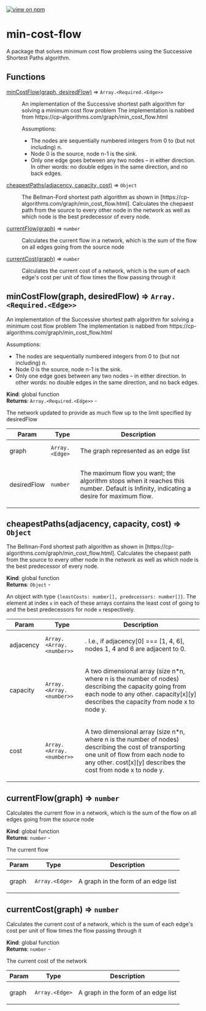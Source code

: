 [![view on npm](http://img.shields.io/npm/v/min-cost-flow.svg)](https://www.npmjs.org/package/min-cost-flow)

# min-cost-flow

A package that solves minimum cost flow problems using the Successive Shortest Paths algorithm.

## Functions

<dl>
<dt><a href="#minCostFlow">minCostFlow(graph, desiredFlow)</a> ⇒ <code>Array.&lt;Required.&lt;Edge&gt;&gt;</code></dt>
<dd><p>An implementation of the Successive shortest path algorithm for solving a minimum cost flow problem
The implementation is nabbed from https://cp-algorithms.com/graph/min_cost_flow.html</p>
<p>Assumptions:</p>
<ul>
<li>The nodes are sequentially numbered integers from 0 to (but not including) n.</li>
<li>Node 0 is the source, node n-1 is the sink.</li>
<li>Only one edge goes between any two nodes – in either direction. In other words: no double edges in the same direction, and no back edges.</li>
</ul></dd>
<dt><a href="#cheapestPaths">cheapestPaths(adjacency, capacity, cost)</a> ⇒ <code>Object</code></dt>
<dd><p>The Bellman-Ford shortest path algorithm as shown in [https://cp-algorithms.com/graph/min_cost_flow.html].
Calculates the chepaest path from the source to every other node in the network as well as which node is the best predecessor of every node.</p></dd>
<dt><a href="#currentFlow">currentFlow(graph)</a> ⇒ <code>number</code></dt>
<dd><p>Calculates the current flow in a network, which is the sum of the flow on all edges going from the source node</p></dd>
<dt><a href="#currentCost">currentCost(graph)</a> ⇒ <code>number</code></dt>
<dd><p>Calculates the current cost of a network, which is the sum of each edge's cost per unit of flow times the flow passing through it</p></dd>
</dl>

<a name="minCostFlow"></a>

## minCostFlow(graph, desiredFlow) ⇒ <code>Array.&lt;Required.&lt;Edge&gt;&gt;</code>
<p>An implementation of the Successive shortest path algorithm for solving a minimum cost flow problem
The implementation is nabbed from https://cp-algorithms.com/graph/min_cost_flow.html</p>
<p>Assumptions:</p>
<ul>
<li>The nodes are sequentially numbered integers from 0 to (but not including) n.</li>
<li>Node 0 is the source, node n-1 is the sink.</li>
<li>Only one edge goes between any two nodes – in either direction. In other words: no double edges in the same direction, and no back edges.</li>
</ul>

**Kind**: global function  
**Returns**: <code>Array.&lt;Required.&lt;Edge&gt;&gt;</code> - <p>The network updated to provide as much flow up to the limit specified by desiredFlow</p>  

| Param | Type | Description |
| --- | --- | --- |
| graph | <code>Array.&lt;Edge&gt;</code> | <p>The graph represented as an edge list</p> |
| desiredFlow | <code>number</code> | <p>The maximum flow you want; the algorithm stops when it reaches this number. Default is Infinity, indicating a desire for maximum flow.</p> |

<a name="cheapestPaths"></a>

## cheapestPaths(adjacency, capacity, cost) ⇒ <code>Object</code>
<p>The Bellman-Ford shortest path algorithm as shown in [https://cp-algorithms.com/graph/min_cost_flow.html].
Calculates the chepaest path from the source to every other node in the network as well as which node is the best predecessor of every node.</p>

**Kind**: global function  
**Returns**: <code>Object</code> - <p>An object with type <code>{leastCosts: number[], predecessors: number[]}</code>. The element at index <code>x</code> in each of these arrays contains the least cost of going to and the best predecessors for node <code>x</code> respectively.</p>  

| Param | Type | Description |
| --- | --- | --- |
| adjacency | <code>Array.&lt;Array.&lt;number&gt;&gt;</code> | <p>. I.e., if adjacency[0] === [1, 4, 6], nodes 1, 4 and 6 are adjacent to 0.</p> |
| capacity | <code>Array.&lt;Array.&lt;number&gt;&gt;</code> | <p>A two dimensional array (size n*n, where n is the number of nodes) describing the capacity going from each node to any other. capacity[x][y] describes the capacity from node x to node y.</p> |
| cost | <code>Array.&lt;Array.&lt;number&gt;&gt;</code> | <p>A two dimensional array (size n*n, where n is the number of nodes) describing the cost of transporting one unit of flow from each node to any other. cost[x][y] describes the cost from node x to node y.</p> |

<a name="currentFlow"></a>

## currentFlow(graph) ⇒ <code>number</code>
<p>Calculates the current flow in a network, which is the sum of the flow on all edges going from the source node</p>

**Kind**: global function  
**Returns**: <code>number</code> - <p>The current flow</p>  

| Param | Type | Description |
| --- | --- | --- |
| graph | <code>Array.&lt;Edge&gt;</code> | <p>A graph in the form of an edge list</p> |

<a name="currentCost"></a>

## currentCost(graph) ⇒ <code>number</code>
<p>Calculates the current cost of a network, which is the sum of each edge's cost per unit of flow times the flow passing through it</p>

**Kind**: global function  
**Returns**: <code>number</code> - <p>The current cost of the network</p>  

| Param | Type | Description |
| --- | --- | --- |
| graph | <code>Array.&lt;Edge&gt;</code> | <p>A graph in the form of an edge list</p> |

